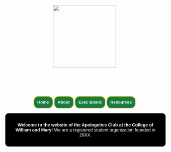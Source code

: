 <HTML>
<head>
    <style>
        body {
            color: white;
            background-image: url(https://files.catbox.moe/iutst1.png);
            text-align: center;
            margin: auto;
            font-family: helvetica;
        }
        button {
            color: #ffffff;
            border-radius: 15px;
            border-color: #ddc01e;
            font-weight: bold;
            background-color: #157d42;
            padding: 10px;
        }
        div.main {
            background-color:black;
            width: 50vw;
            text-align: center;
            margin: auto;
            padding: 15px;
            border-radius: 10px;
        }
    </style>
</head>
<body>
    <br>
    <img src="https://files.catbox.moe/l84lh3.png" height="200">
    <br>
    <h1>Apologetics at W&M</h1>
    <button>Home</button> 
    <button>About</button> 
    <button>Exec Board</button>
    <button>Resources</button>    
    <br>
    <br>
    <div class="main">
        <p><strong>Welcome to the website of the Apologetics Club at the College of William and Mary! </strong>We are a registered student organization founded in 20XX.</p>
    </div>
</body>
</HTML>
